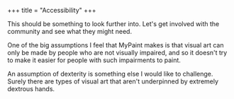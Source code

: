 +++
title = "Accessibility"
+++

This should be something to look further into. Let's get involved with the community
and see what they might need.

One of the big assumptions I feel that MyPaint makes is that visual art can only
be made by people who are not visually impaired, and so it doesn't try to make it
easier for people with such impairments to paint.

An assumption of dexterity is something else I would like to challenge. Surely there
are types of visual art that aren't underpinned by extremely dextrous hands.

